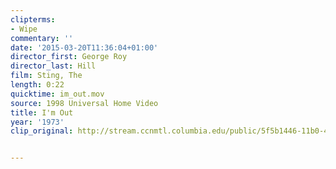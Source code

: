 ```yaml
---
clipterms:
- Wipe
commentary: ''
date: '2015-03-20T11:36:04+01:00'
director_first: George Roy
director_last: Hill
film: Sting, The
length: 0:22
quicktime: im_out.mov
source: 1998 Universal Home Video
title: I'm Out
year: '1973'
clip_original: http://stream.ccnmtl.columbia.edu/public/5f5b1446-11b0-4fa4-bd5f-c9b81c6f8d66_480-050_Sting_FLG.mp4


---
```

